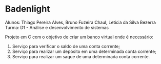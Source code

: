 # Badenlight

Alunos: Thiago Pereira Alves, Bruno Fuzeira Chaul, Letícia da Silva Bezerra
Turma: D1 - Análise e desenvolvimento de sistemas

Projeto em C com o objetivo de criar um banco virtual onde é necessário:

1) Serviço para verificar o saldo de uma conta corrente;
2) Serviço para realizar um depósito em uma determinada conta corrente;
3) Serviço para realizar um saque de uma determinada conta corrente.
